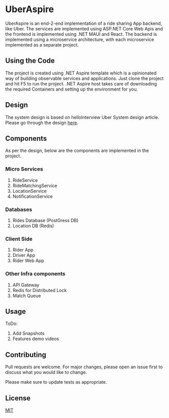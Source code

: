 # UberAspire
UberAspire is an end-2-end implementation of a ride sharing App backend, like Uber. The services are implemented using ASP.NET Core Web Apis and the frontend is implemented using .NET MAUI and React.
The backend is implemented using a microservice architecture, with each microservice implemented as a separate project.


## Using the Code
The project is created using .NET Aspire template  which is a opinionated way of building observable services and applications. Just clone the project and hit F5 to run the project.
.NET Aspire host takes care of downloading the required Containers and setting up the environment for you.

## Design
The system design is based on helloInterview Uber System design article.
Please go through the design [here](https://www.hellointerview.com/learn/system-design/problem-breakdowns/uber).

## Components 
As per the design, below are the components are implemented in the project.

### Micro Services
1. RideService
2. RideMatchingService
3. LocationService
4. NotificationService

### Databases
1. Rides Database (PostGress DB)
2. Location DB (Redis)

### Client Side
1. Rider App 
2. Driver App
3. Rider Web App

### Other Infra components
1. API Gateway
2. Redis for Distributed Lock
3. Match Queue

## Usage

ToDo:
1. Add Snapshots
2. Features demo videos

## Contributing

Pull requests are welcome. For major changes, please open an issue first
to discuss what you would like to change.

Please make sure to update tests as appropriate.

## License

[MIT](https://choosealicense.com/licenses/mit/)